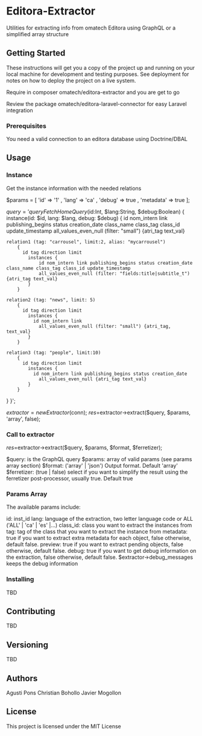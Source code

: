# Editora-Extractor

Utilities for extracting info from omatech Editora using GraphQL or a simplified array structure

## Getting Started

These instructions will get you a copy of the project up and running on your local machine for development and testing purposes. See deployment for notes on how to deploy the project on a live system.

Require in composer omatech/editora-extractor and you are get to go

Review the package omatech/editora-laravel-connector for easy Laravel integration

### Prerequisites

You need a valid connection to an editora database using Doctrine/DBAL

## Usage

### Instance

Get the instance information with the needed relations

$params = [
	'id' => '1'
	, 'lang' => 'ca'
	, 'debug' => true
	, 'metadata' => true
];

 $query='query FetchHomeQuery ($id:Int, $lang:String, $debug:Boolean) {
  instance(id: $id, lang: $lang, debug: $debug) {
		id nom_intern link publishing_begins status creation_date class_name class_tag class_id update_timestamp
    all_values_even_null (filter: "small") {atri_tag text_val}
		
    relation1 (tag: "carrousel", limit:2, alias: "mycarrousel")
		{
		  id tag direction limit
			instances {
				id nom_intern link publishing_begins status creation_date class_name class_tag class_id update_timestamp
				all_values_even_null (filter: "fields:title|subtitle_t") {atri_tag text_val}
			}
		}
		
    relation2 (tag: "news", limit: 5)
		{
		  id tag direction limit
			instances {
			  id nom_intern link
				all_values_even_null (filter: "small") {atri_tag, text_val}
			}
		}

    relation3 (tag: "people", limit:10)
		{
		  id tag direction limit
			instances {
			  id nom_intern link publishing_begins status creation_date
				all_values_even_null {atri_tag text_val}
			}
		}
  }
}';

$extractor=new Extractor($conn);
$res=$extractor->extract($query, $params, 'array', false);

### Call to extractor

$res=$extractor->extract($query, $params, $format, $ferretizer);

$query: is the GraphQL query
$params: array of valid params (see params array section)
$format: ('array' | 'json') Output format. Default 'array'
$ferretizer: (true | false) select if you want to simplify the result using the ferretizer post-processor, usually true. Default true


### Params Array

The available params include:

id: inst_id 
lang: language of the extraction, two letter language code or ALL ('ALL' | 'ca' | 'es' |...)
class_id: class you want to extract the instances from
tag: tag of the class that you want to extract the instance from
metadata: true if you want to extract extra metadata for each object, false otherwise, default false.
preview: true if you want to extract pending objects, false otherwise, default false.
debug: true if you want to get debug information on the extraction, false otherwise, default false. $extractor->debug_messages keeps the debug information


### Installing

TBD

## Contributing

TBD

## Versioning

TBD

## Authors

Agusti Pons
Christian Bohollo
Javier Mogollon


## License

This project is licensed under the MIT License 

